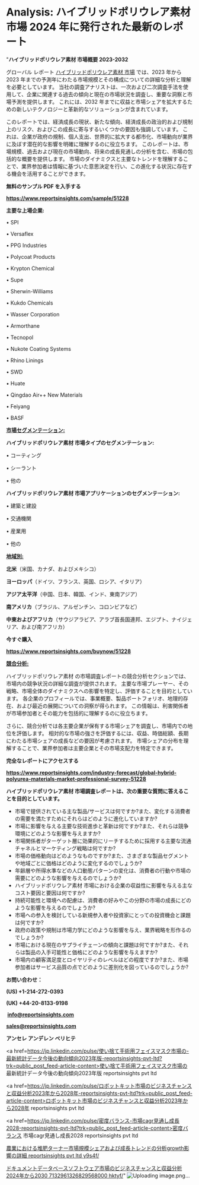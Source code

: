 # Analysis: ハイブリッドポリウレア素材市場 2024 年に発行された最新のレポート

"<strong>ハイブリッドポリウレア素材 市場概要 2023-2032</strong>

グローバル レポート <a href=https://www.reportsinsights.com/sample/51228>ハイブリッドポリウレア素材 市場</a> では、2023 年から 2023 年までの予測年にわたる市場規模とその構成についての詳細な分析と理解を必要としています。 当社の調査アナリストは、一次および二次調査手法を使用して、企業に関連する過去の傾向と現在の市場状況を調査し、重要な洞察と市場予測を提供します。 これには、2032 年までに収益と市場シェアを拡大​​するための新しいテクノロジーと革新的なソリューションが含まれています。

このレポートでは、経済成長の現状、新たな傾向、経済成長の政治的および規制上のリスク、およびこの成長に寄与するいくつかの要因も強調しています。 これは、企業が政府の規制、個人支出、世界的に拡大する都市化、市場動向が業界に及ぼす潜在的な影響を明確に理解するのに役立ちます。 このレポートは、市場規模、過去および現在の市場動向、将来の成長見通しの分析を含む、市場の包括的な概要を提供します。 市場のダイナミクスと主要なトレンドを理解することで、業界参加者は情報に基づいた意思決定を行い、この進化する状況に存在する機会を活用することができます。

<strong><b>無料のサンプル PDF を入手する</b></strong>

<a href=https://www.reportsinsights.com/sample/51228><strong><u>https://www.reportsinsights.com/sample/51228</u></strong></a>

<strong>主要な上場企業:</strong>

• SPI

• Versaflex

• PPG Industries

• Polycoat Products

• Krypton Chemical

• Supe

• Sherwin-Williams

• Kukdo Chemicals

• Wasser Corporation

• Armorthane

• Tecnopol

• Nukote Coating Systems

• Rhino Linings

• SWD

• Huate

• Qingdao Air++ New Materials

• Feiyang

• BASF

<strong><u>市場セグメンテーション</u></strong><strong><u>:</u></strong>

<strong>ハイブリッドポリウレア素材 市場タイプのセグメンテーション:</strong>

• コーティング

• シーラント

• 他の

<strong>ハイブリッドポリウレア素材 市場アプリケーションのセグメンテーション:</strong>

• 建築と建設

• 交通機関

• 産業用

• 他の

<strong><u>地域別</u></strong><strong><u>:</u></strong>

<strong>北米</strong>（米国、カナダ、およびメキシコ）

<strong>ヨーロッパ</strong>（ドイツ、フランス、英国、ロシア、イタリア）

<strong>アジア太平洋</strong>（中国、日本、韓国、インド、東南アジア）

<strong>南アメリカ</strong>（ブラジル、アルゼンチン、コロンビアなど）

<strong>中東およびアフリカ</strong>（サウジアラビア、アラブ首長国連邦、エジプト、ナイジェリア、および南アフリカ）

<strong>今すぐ購入</strong>

<a href=https://www.reportsinsights.com/buynow/51228><strong><u>https://www.reportsinsights.com/buynow/51228</u></strong></a>

<strong><u>競合分析:</u></strong>

ハイブリッドポリウレア素材 の市場調査レポートの競合分析セクションでは、市場内の競争状況の詳細な調査が提供されます。 主要な市場プレーヤー、その戦略、市場全体のダイナミクスへの影響を特定し、評価することを目的としています。 各企業のプロフィールでは、事業概要、製品ポートフォリオ、地理的存在、および最近の展開についての洞察が得られます。 この情報は、利害関係者が市場参加者とその能力を包括的に理解するのに役立ちます。

さらに、競合分析では各主要企業が保有する市場シェアを調査し、市場内での地位を評価します。 相対的な市場の強さを評価するには、収益、時価総額、長期にわたる市場シェアの成長などの要因が考慮されます。 市場シェアの分布を理解することで、業界参加者は主要企業とその市場支配力を特定できます。

<strong>完全なレポートにアクセスする</strong>

<a href=https://www.reportsinsights.com/industry-forecast/global-hybrid-polyurea-materials-market-professional-survey-51228><strong><u><b>https://www.reportsinsights.com/industry-forecast/global-hybrid-polyurea-materials-market-professional-survey-51228</b></u></strong></a>

<strong><b>ハイブリッドポリウレア素材 市場調査レポートは、次の重要な質問に答えることを目的としています。</b></strong>
<ul>
  <li>市場で提供されている主な製品/サービスは何ですか?また、変化する消費者の需要を満たすためにそれらはどのように進化していますか?</li>
  <li>市場に影響を与える主要な技術進歩と革新は何ですか?また、それらは競争環境にどのような影響を与えますか?</li>
  <li>市場関係者がターゲット層に効果的にリーチするために採用する主要な流通チャネルとマーケティング戦略は何ですか?</li>
  <li>市場の価格動向はどのようなものですか?また、さまざまな製品セグメントや地域ごとに価格はどのように変化するのでしょうか?</li>
  <li>年齢層や所得水準などの人口動態パターンの変化は、消費者の行動や市場の需要にどのような影響を与えるのでしょうか?</li>
  <li>ハイブリッドポリウレア素材 市場における企業の収益性に影響を与える主なコスト要因と要因は何ですか?</li>
  <li>持続可能性と環境への配慮は、消費者の好みやこの分野の市場の成長にどのような影響を与えるのでしょうか?</li>
  <li>市場への参入を検討している新規参入者や投資家にとっての投資機会と課題は何ですか?</li>
  <li>政府の政策や規制は市場力学にどのような影響を与え、業界戦略を形作るのでしょうか?</li>
  <li>市場における現在のサプライチェーンの傾向と課題は何ですか?また、それらは製品の入手可能性と価格にどのような影響を与えますか?</li>
  <li>市場内の顧客満足度とロイヤリティのレベルはどの程度ですか?また、市場参加者はサービス品質の点でどのように差別化を図っているのでしょうか?</li>
</ul>
<strong>お問い合わせ：</strong>

<strong>(US) +1-214-272-0393</strong>

<strong>(UK) +44-20-8133-9198</strong>

<strong> </strong><a href=info@reportsinsights.com><strong><u>info@reportsinsights.com</u></strong></a>

<a href=sales@reportsinsights.com><strong><u>sales@reportsinsights.com</u></strong></a>

<strong>アンセレ アンデレン ベリヒテ</strong>

<a href=https://jp.linkedin.com/pulse/使い捨て手術用フェイスマスク市場の-最新統計データ今後の動向傾向2023年版-reportsinsights-pvt-ltd?trk=public_post_feed-article-content>使い捨て手術用フェイスマスク市場の 最新統計データ今後の動向傾向2023年版 reportsinsights pvt ltd</a>

<a href=https://jp.linkedin.com/pulse/ロボットキット市場のビジネスチャンスと収益分析2023年から2028年-reportsinsights-pvt-ltd?trk=public_post_feed-article-content>ロボットキット市場のビジネスチャンスと収益分析2023年から2028年 reportsinsights pvt ltd</a>

<a href=https://jp.linkedin.com/pulse/密度バランス-市場cagr見通し成長2028-reportsinsights-pvt-ltd?trk=public_post_feed-article-content>密度バランス 市場cagr見通し成長2028 reportsinsights pvt ltd</a>

<a href=https://www.linkedin.com/pulse/農業における堆肥ターナー市場規模シェアおよび成長トレンドの分析growth影響の詳細-reportsinsights-pvt-ltd-y9s4f/>農業における堆肥ターナー市場規模シェアおよび成長トレンドの分析growth影響の詳細 reportsinsights pvt ltd y9s4f/</a>

<a href=https://www.linkedin.com/pulse/ドキュメントデータベースソフトウェア市場のビジネスチャンスと収益分析2024年から2030-7132961326829568000-hktyf/>ドキュメントデータベースソフトウェア市場のビジネスチャンスと収益分析2024年から2030 7132961326829568000 hktyf/</a>"
![Uploading image.png…]()
